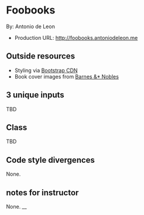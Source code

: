 # Foobooks
By: Antonio de Leon
+ Production  URL: <http://foobooks.antoniodeleon.me>

## Outside resources
+ Styling via [Bootstrap CDN](https://www.bootstrapcdn.com)
+ Book cover images from [Barnes &* Nobles](https://www.barnesandnoble.com)

## 3 unique inputs
TBD

## Class
TBD

## Code style divergences
None.

## notes for instructor
None. __